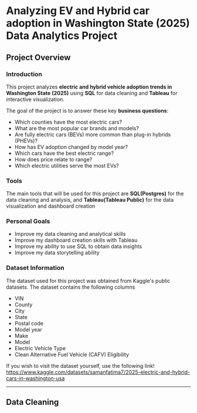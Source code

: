 # Analyzing EV and Hybrid car adoption in Washington State (2025) Data Analytics Project

## Project Overview

### Introduction
This project analyzes **electric and hybrid vehicle adoption trends in Washington State (2025)** using **SQL** for data cleaning and **Tableau** for interactive visualization.  

The goal of the project is to answer these key **business questions**:
- Which counties have the most electric cars?
- What are the most popular car brands and models?
- Are fully electric cars (BEVs) more common than plug-in hybrids (PHEVs)?
- How has EV adoption changed by model year?
- Which cars have the best electric range?
- How does price relate to range?
- Which electric utilities serve the most EVs?

### Tools
The main tools that will be used for this project are **SQL(Postgres)** for the data cleaning and analysis, and **Tableau(Tableau Public)** for the data visualization and dashboard creation

### Personal Goals
- Improve my data cleaning and analytical skills
- Improve my dashboard creation skills with Tableau
- Improve my ability to use SQL to obtain data insights
- Improve my data storytelling ability

### Dataset Information
The dataset used for this project was obtained from Kaggle's public datasets.
The dataset contains the following columns
- VIN
- County
- City
- State
- Postal code
- Model year
- Make
- Model
- Electric Vehicle Type
- Clean Alternative Fuel Vehicle (CAFV) Eligibility
  
If you wish to visit the dataset yourself, use the following link!
https://www.kaggle.com/datasets/samanfatima7/2025-electric-and-hybrid-cars-in-washington-usa

---

## Data Cleaning

